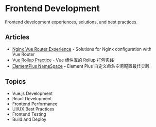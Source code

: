 # Frontend Development

Frontend development experiences, solutions, and best practices.

## Articles

- [Nginx Vue Router Experience](./nginx-vue-router-experience.md) - Solutions for Nginx configuration with Vue Router
- [Vue Rollup Practice](./vue-rollup-practice.md) - Vue 组件库的 Rollup 打包实践
- [ElementPlus NameSpace](./element-plus-scss-name-space.md) - Element Plus 自定义命名空间配置最佳实践

## Topics

- Vue.js Development
- React Development
- Frontend Performance
- UI/UX Best Practices
- Frontend Testing
- Build and Deploy
